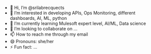 - 👋 Hi, I’m @srilabrecquects
- 👀 I’m interested in developing APIs, Ops Monitoring, different dashboards, AI, ML, python
- 🌱 I’m currently learning Mulesoft expert level, AI/ML, Data science
- 💞️ I’m looking to collaborate on ...
- 📫 How to reach me through my email
- 😄 Pronouns: she/her
- ⚡ Fun fact: ...

<!---
srilabrecquects/srilabrecquects is a ✨ special ✨ repository because its `README.md` (this file) appears on your GitHub profile.
You can click the Preview link to take a look at your changes.
--->
